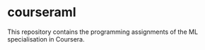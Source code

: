 # courseraml
This repository contains the programming assignments of the ML specialisation in Coursera.
